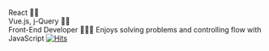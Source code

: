 
React 🫶🏻
</br>
Vue.js, j-Query ✍🏻
</br>
Front-End Developer 🙇🏻‍♀️ Enjoys solving problems and controlling flow with JavaScript 
[![Hits](https://hits.seeyoufarm.com/api/count/incr/badge.svg?url=https%3A%2F%2Fgithub.com%2Fbitnaleeeee&count_bg=%23555555&title_bg=%23555555&icon=&icon_color=%23E7E7E7&title=hits&edge_flat=false)](https://hits.seeyoufarm.com)
